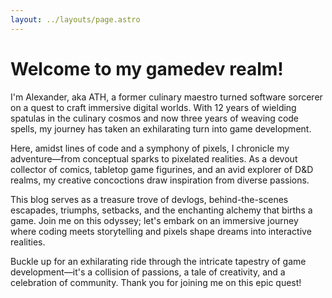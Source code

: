 ```yaml
---
layout: ../layouts/page.astro
---
```


# Welcome to my gamedev realm!

I'm Alexander, aka ATH, a former culinary maestro turned software sorcerer on a quest to craft immersive digital worlds. With 12 years of wielding spatulas in the culinary cosmos and now three years of weaving code spells, my journey has taken an exhilarating turn into game development.

Here, amidst lines of code and a symphony of pixels, I chronicle my adventure—from conceptual sparks to pixelated realities. As a devout collector of comics, tabletop game figurines, and an avid explorer of D&D realms, my creative concoctions draw inspiration from diverse passions.

This blog serves as a treasure trove of devlogs, behind-the-scenes escapades, triumphs, setbacks, and the enchanting alchemy that births a game. Join me on this odyssey; let's embark on an immersive journey where coding meets storytelling and pixels shape dreams into interactive realities.

Buckle up for an exhilarating ride through the intricate tapestry of game development—it's a collision of passions, a tale of creativity, and a celebration of community. Thank you for joining me on this epic quest!
